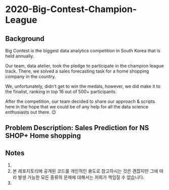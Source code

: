 # 2020-Big-Contest-Champion-League

## Background

Big Contest is the biggest data analytics competition in South Korea that is held annually.

Our team, data atelier, took the pledge to participate in the champion league track. There, we solved a sales forecasting task for a home shopping company in the country. 

We, unfortunately, didn't get to win the medals, however, we did make it to the finalist, ranking in top 16 out of 500+ participants.

After the competition, our team decided to share our approach & scripts here in the hope that we could be of any help for all the data science enthusiasts out there. 😉

## Problem Description: Sales Prediction for NS SHOP+ Home shopping




## Notes
1. 
2. 본 레포지토리에 공개된 코드를 개인적인 용도로 참고하시는 것은 괜찮지만 그에 따라 발생 가능한 모든 종류의 문제에 대해서는 저희가 책임질 수 없습니다. 
3. 
